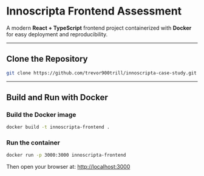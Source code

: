 # Innoscripta Frontend Assessment

A modern **React + TypeScript** frontend project containerized with **Docker** for easy deployment and reproducibility.

<!-- ---

## Quick Preview

You can see a quick preview here:
[https://innoscripta-case-study.vercel.app/](https://innoscripta-case-study.vercel.app/) -->

---

## Clone the Repository

```bash
git clone https://github.com/trevor900trill/innoscripta-case-study.git

```

---

## Build and Run with Docker

### Build the Docker image

```bash
docker build -t innoscripta-frontend .
```

### Run the container

```bash
docker run -p 3000:3000 innoscripta-frontend
```

Then open your browser at:
[http://localhost:3000](http://localhost:3000)
